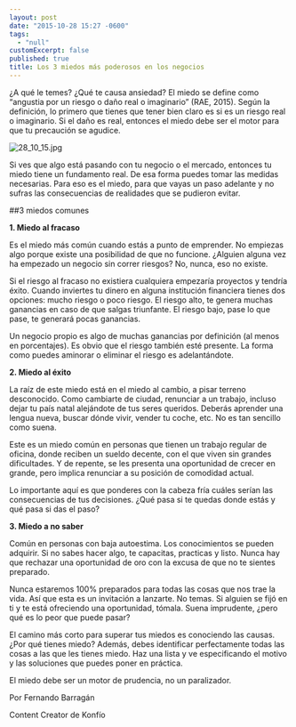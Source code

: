 ```yaml
---
layout: post
date: "2015-10-28 15:27 -0600"
tags: 
  - "null"
customExcerpt: false
published: true
title: Los 3 miedos más poderosos en los negocios
---
```




¿A qué le temes? ¿Qué te causa ansiedad? El miedo se define como “angustia por un riesgo o daño real o imaginario” (RAE, 2015). Según la definición, lo primero que tienes que tener bien claro es si es un riesgo real o imaginario. Si el daño es real, entonces el miedo debe ser el motor para que tu precaución se agudice. 

![28_10_15.jpg]({{site.baseurl}}/img/28_10_15.jpg)

Si ves que algo está pasando con tu negocio o el mercado, entonces tu miedo tiene un fundamento real. De esa forma puedes tomar las medidas necesarias. Para eso es el miedo, para que vayas un paso adelante y no sufras las consecuencias de realidades que se pudieron evitar. 

##3 miedos comunes

**1. Miedo al fracaso**

Es el miedo más común cuando estás a punto de emprender. No empiezas algo porque existe una posibilidad de que no funcione. ¿Alguien alguna vez ha empezado un negocio sin correr riesgos? No, nunca, eso no existe. 

Si el riesgo al fracaso no existiera cualquiera empezaría proyectos y tendría éxito. Cuando inviertes tu dinero en alguna institución financiera tienes dos opciones: mucho riesgo o poco riesgo. El riesgo alto, te genera muchas ganancias en caso de que salgas triunfante. El riesgo bajo, pase lo que pase, te generará pocas ganancias.

Un negocio propio es algo de muchas ganancias por definición (al menos en porcentajes). Es obvio que el riesgo también esté presente. La forma como puedes aminorar o  eliminar el riesgo es adelantándote.

**2. Miedo al éxito**

La raíz de este miedo está en el miedo al cambio, a pisar terreno desconocido. Como cambiarte de ciudad, renunciar a un trabajo, incluso dejar tu país natal alejándote de tus seres queridos. Deberás aprender una lengua nueva, buscar dónde vivir, vender tu coche, etc. No es tan sencillo como suena. 

Este es un miedo común en personas que tienen un trabajo regular de oficina, donde reciben un sueldo decente, con el que viven sin grandes dificultades. Y de repente, se les presenta una oportunidad de crecer en grande, pero implica renunciar a su posición de comodidad actual. 

Lo importante aquí es que ponderes con la cabeza fría cuáles serían las consecuencias de tus decisiones. ¿Qué pasa si te quedas donde estás y qué pasa si das el paso?

**3. Miedo a no saber**

Común en personas con baja autoestima. Los conocimientos se pueden adquirir. Si no sabes hacer algo, te capacitas, practicas y listo.  Nunca hay que rechazar una oportunidad de oro con la excusa de que no te sientes preparado. 

Nunca estaremos 100% preparados para todas las cosas que nos trae la vida. Así que esta es un invitación a lanzarte. No temas. Si alguien se fijó en ti y te está ofreciendo una oportunidad, tómala. Suena imprudente, ¿pero qué es lo peor que puede pasar?

El camino más corto para superar tus miedos es conociendo las causas. ¿Por qué tienes miedo? Además, debes identificar perfectamente todas las cosas a las que les tienes miedo. Haz una lista y ve especificando el motivo y las soluciones que puedes poner en práctica. 

El miedo debe ser un motor de prudencia, no un paralizador. 

Por Fernando Barragán

Content Creator de Konfío
